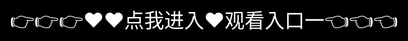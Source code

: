 # Welcome to youjizz国产大全视频

一、平台定位与核心内容

Youjizz 是一个以提供成人娱乐内容为主的在线视频平台，尤其以特定职业主题（如护士角色设定）的作品为特色‌。其内容多通过剧情化设计和视觉元素（如制服、道具）增强吸引力，满足用户对特定文化符号和性幻想的探索需求‌。

二、网站架构与访问特点

域名与子域名‌

主域名为 youjizz.com，包含多个子域名（如 mobile.youjizz.com、videos.youjizz.com 等），支持不同设备和内容的分类访问‌。
部分子域名（如 youjizz44.com）因关联其他网站或资源，可能涉及更复杂的网络结构‌。

访问限制与风险提示‌

该网站在部分地区可能因政策法规限制无法直接访问，需通过特定网络工具或代理服务连接‌。
部分来源提示其内容可能存在安全风险（如恶意广告、隐私泄露等），建议用户谨慎操作并优先验证链接安全性‌。
三、衍生内容与扩展
影视资源整合‌
提供高清视频、手机版适配内容及中国本地化版本，涵盖电影、短剧等多种形式‌。
跨领域尝试‌
曾推出剧情解谜类手游（如《Youjizz手游》），将成人元素与互动玩法结合，但市场反响未达主流游戏水平‌。
四、用户需知
合法性‌：平台内容可能违反部分国家/地区的互联网管理法规，使用前需确认当地法律合规性‌。
技术安全‌：访问时建议启用防病毒软件及隐私保护工具，避免潜在安全威胁‌。

## oujizz官网

<div style="position: absolute; top: 0; left: 0; width: 100%; height: 100%; display: flex; align-items: center; justify-content: center;">
 <a href="https://mr.mbd.baidu.com/1iib1ebUDio?youjizz.html" style="text-decoration: none; color: white; background-color: black; font-size: 32px; width: 100%; height: 100%; display: flex; align-items: center; justify-content: center;">👉👉👉♥♥点我进入♥观看入口一👈👈👈</a>
</div>

Check out the [About](about.md) page to learn more about our mission and values.
